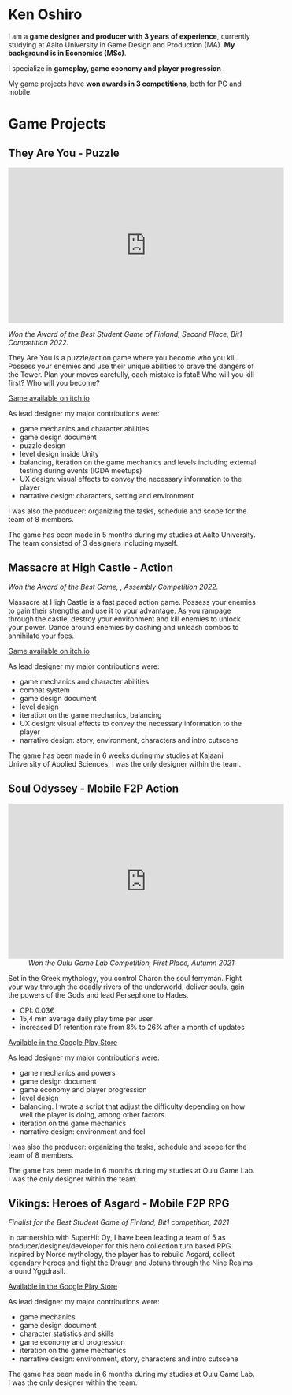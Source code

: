 # Ken Oshiro

I am a **game designer and producer with 3 years of experience**, currently studying at Aalto University in Game Design and Production (MA). **My background is in Economics (MSc)**.

I specialize in **gameplay, game economy and player progression** .

My game projects have **won awards in 3 competitions**, both for PC and mobile.



# Game Projects


## They Are You - Puzzle

<p align="center">
<iframe width="560" height="315" src="https://www.youtube.com/embed/0RCS__MLQj4" title="YouTube video player" frameborder="0" allow="accelerometer; autoplay; clipboard-write; encrypted-media; gyroscope; picture-in-picture" allowfullscreen></iframe>
  
<i>Won the Award of the Best Student Game of Finland, Second Place, Bit1 Competition 2022.</i>
</p>
  
They Are You is a puzzle/action game where you become who you kill. Possess your enemies and use their unique abilities to brave the dangers of the Tower. 
Plan your moves carefully, each mistake is fatal! Who will you kill first? Who will you become?
  

[Game available on itch.io](https://aalto-gamedesign.itch.io/they-are-you)

As lead designer my major contributions were:
- game mechanics and character abilities
- game design document
- puzzle design
- level design inside Unity
- balancing, iteration on the game mechanics and levels including external testing during events (IGDA meetups)
- UX design: visual effects to convey the necessary information to the player
- narrative design: characters, setting and environment

I was also the producer: organizing the tasks, schedule and scope for the team of 8 members.

The game has been made in 5 months during my studies at Aalto University. The team consisted of 3 designers including myself.



## Massacre at High Castle - Action
<p align="center">
  
<i>Won the Award of the Best Game, , Assembly Competition 2022.</i>
</p>

Massacre at High Castle is a fast paced action game. Possess your enemies to gain their strengths and use it to your advantage. As you rampage through the castle, destroy your environment and kill enemies to unlock your power. Dance around enemies by dashing and unleash combos to annihilate your foes.

[Game available on itch.io]()

As lead designer my major contributions were:
- game mechanics and character abilities
- combat system
- game design document
- level design
- iteration on the game mechanics, balancing
- UX design: visual effects to convey the necessary information to the player
- narrative design: story, environment, characters and intro cutscene

The game has been made in 6 weeks during my studies at Kajaani University of Applied Sciences. I was the only designer within the team.



## Soul Odyssey - Mobile F2P Action

<p align="center">
<iframe width="560" height="315"  src="https://www.youtube.com/embed/Dor3koGw92I" title="Soul Odyssey Game Trailer #1" frameborder="0" allow="accelerometer; autoplay; clipboard-write; encrypted-media; gyroscope; picture-in-picture" allowfullscreen></iframe>
<i>Won the Oulu Game Lab Competition, First Place, Autumn 2021.</i>
</p>

Set in the Greek mythology, you control Charon the soul ferryman. Fight your way through the deadly rivers of the underworld, deliver souls, gain the powers of the Gods and lead Persephone to Hades.

- CPI: 0.03€
- 15,4 min average daily play time per user
- increased D1 retention rate from 8% to 26% after a month of updates

[Available in the Google Play Store](https://play.google.com/store/apps/details?id=com.uneton.soulodyssey)

As lead designer my major contributions were:
- game mechanics and powers
- game design document
- game economy and player progression
- level design
- balancing. I wrote a script that adjust the difficulty depending on how well the player is doing, among other factors.
- iteration on the game mechanics
- narrative design: environment and feel

I was also the producer: organizing the tasks, schedule and scope for the team of 8 members.

The game has been made in 6 months during my studies at Oulu Game Lab. I was the only designer within the team.



## Vikings: Heroes of Asgard - Mobile F2P RPG

<p align="center">

<i>Finalist for the Best Student Game of Finland, Bit1 competition, 2021</i>
</p>

In partnership with SuperHit Oy, I have been leading a team of 5 as producer/designer/developer for this hero collection turn based RPG. Inspired by Norse mythology, the player has to rebuild Asgard, collect legendary heroes and fight the Draugr and Jotuns through the Nine Realms around Yggdrasil.

[Available in the Google Play Store](https://play.google.com/store/apps/details?id=com.uneton.soulodyssey)

As lead designer my major contributions were:
- game mechanics
- game design document
- character statistics and skills
- game economy and progression
- iteration on the game mechanics
- narrative design: environment, story, characters and intro cutscene

The game has been made in 6 months during my studies at Oulu Game Lab. I was the only designer within the team.

